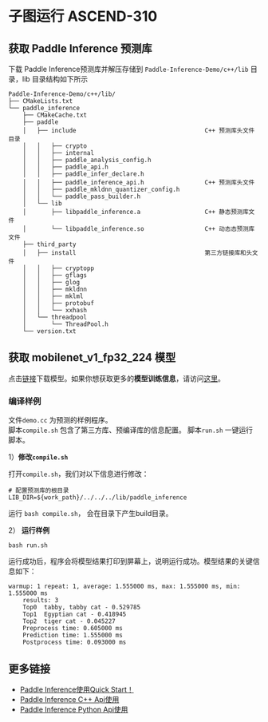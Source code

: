 # 子图运行 ASCEND-310 

## 获取 Paddle Inference 预测库

下载 Paddle Inference预测库并解压存储到 `Paddle-Inference-Demo/c++/lib` 目录，lib 目录结构如下所示

```
Paddle-Inference-Demo/c++/lib/
├── CMakeLists.txt
└── paddle_inference
    ├── CMakeCache.txt
    ├── paddle
    │   ├── include                                    C++ 预测库头文件目录
    │   │   ├── crypto
    │   │   ├── internal
    │   │   ├── paddle_analysis_config.h
    │   │   ├── paddle_api.h
    │   │   ├── paddle_infer_declare.h
    │   │   ├── paddle_inference_api.h                 C++ 预测库头文件
    │   │   ├── paddle_mkldnn_quantizer_config.h
    │   │   └── paddle_pass_builder.h
    │   └── lib
    │       ├── libpaddle_inference.a                  C++ 静态预测库文件
    │       └── libpaddle_inference.so                 C++ 动态态预测库文件
    ├── third_party
    │   ├── install                                    第三方链接库和头文件
    │   │   ├── cryptopp
    │   │   ├── gflags
    │   │   ├── glog
    │   │   ├── mkldnn
    │   │   ├── mklml
    │   │   ├── protobuf
    │   │   └── xxhash
    │   └── threadpool
    │       └── ThreadPool.h
    └── version.txt
```


## 获取 mobilenet_v1_fp32_224 模型

点击[链接](https://paddle-inference-dist.bj.bcebos.com/Paddle-Inference-Demo/ascend310_clas_assets.tgz)下载模型。如果你想获取更多的**模型训练信息**，请访问[这里](https://github.com/PaddlePaddle/PaddleClas)。
### **编译样例**

文件`demo.cc` 为预测的样例程序。    
脚本`compile.sh` 包含了第三方库、预编译库的信息配置。
脚本`run.sh` 一键运行脚本。

1）**修改`compile.sh`**

打开`compile.sh`，我们对以下信息进行修改：

```shell
# 配置预测库的根目录
LIB_DIR=${work_path}/../../../lib/paddle_inference
```

运行 `bash compile.sh`， 会在目录下产生build目录。


2） **运行样例**

```shell
bash run.sh
```

运行成功后，程序会将模型结果打印到屏幕上，说明运行成功。模型结果的关键信息如下：
```shell
warmup: 1 repeat: 1, average: 1.555000 ms, max: 1.555000 ms, min: 1.555000 ms
    results: 3
    Top0  tabby, tabby cat - 0.529785
    Top1  Egyptian cat - 0.418945
    Top2  tiger cat - 0.045227
    Preprocess time: 0.605000 ms
    Prediction time: 1.555000 ms
    Postprocess time: 0.093000 ms
```


## 更多链接
- [Paddle Inference使用Quick Start！](https://www.paddlepaddle.org.cn/inference/master/guides/quick_start/index_quick_start.html)
- [Paddle Inference C++ Api使用](https://www.paddlepaddle.org.cn/inference/master/api_reference/cxx_api_doc/cxx_api_index.html)
- [Paddle Inference Python Api使用](https://www.paddlepaddle.org.cn/inference/master/api_reference/python_api_doc/python_api_index.html)
